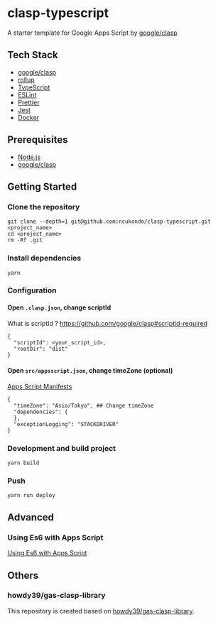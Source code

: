 # clasp-typescript
A starter template for Google Apps Script by [google/clasp](https://github.com/google/clasp)


## Tech Stack
- [google/clasp](https://github.com/google/clasp)
- [rollup](https://rollupjs.org/)
- [TypeScript](http://www.typescriptlang.org/)
- [ESLint](https://github.com/eslint/eslint)
- [Prettier](https://prettier.io/)
- [Jest](https://facebook.github.io/jest/)
- [Docker](https://www.docker.com/)

## Prerequisites
- [Node.js](https://nodejs.org/)
- [google/clasp](https://github.com/google/clasp)

## Getting Started
### Clone the repository
```
git clone --depth=1 git@github.com:ncukondo/clasp-typescript.git <project_name>
cd <project_name>
rm -Rf .git
```

### Install dependencies
```
yarn
```

### Configuration
#### Open `.clasp.json`, change scriptId
What is scriptId ? https://github.com/google/clasp#scriptid-required
```
{
  "scriptId": <your_script_id>,
  "rootDir": "dist"
}
```

#### Open `src/appsscript.json`, change timeZone (optional)
[Apps Script Manifests](https://developers.google.com/apps-script/concepts/manifests)
```
{
  "timeZone": "Asia/Tokyo", ## Change timeZone
  "dependencies": {
  },
  "exceptionLogging": "STACKDRIVER"
}
```

### Development and build project
```
yarn build
```

### Push
```
yarn run deploy
```



## Advanced
### Using Es6 with Apps Script
[Using Es6 with Apps Script](http://ramblings.mcpher.com/Home/excelquirks/gassnips/es6shim)



## Others
### howdy39/gas-clasp-library
This repository is created based on [howdy39/gas-clasp-library](https://github.com/howdy39/gas-clasp-library).
